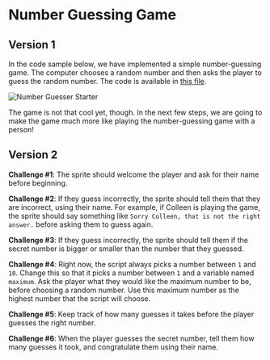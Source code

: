 # Number Guessing Game

## Version 1

In the code sample below, we have implemented a simple number-guessing game. The computer chooses a random number and then asks the player to guess the random number. The code is available in [this file](http://snap.berkeley.edu/snapsource/snap.html#open:https://beautyjoy.github.io/bjc-r/prog/conditionals/guess-number.xml).  
  
![Number Guesser Starter](https://beautyjoy.github.io/bjc-r/img/prog/guess-number.png)  
  
The game is not that cool yet, though. In the next few steps, we are going to make the game much more like playing the number-guessing game with a person!

## Version 2

**Challenge \#1**: The sprite should welcome the player and ask for their name before beginning.  
  
**Challenge \#2**: If they guess incorrectly, the sprite should tell them that they are incorrect, using their name. For example, if Colleen is playing the game, the sprite should say something like `Sorry Colleen, that is not the right answer.` before asking them to guess again.  
  
**Challenge \#3**: If they guess incorrectly, the sprite should tell them if the secret number is bigger or smaller than the number that they guessed.  
  
**Challenge \#4**: Right now, the script always picks a number between `1` and `10`. Change this so that it picks a number between `1` and a variable named `maximum`. Ask the player what they would like the maximum number to be, before choosing a random number. Use this maximum number as the highest number that the script will choose.  
  
**Challenge \#5**: Keep track of how many guesses it takes before the player guesses the right number.  
  
**Challenge \#6**: When the player guesses the secret number, tell them how many guesses it took, and congratulate them using their name.

